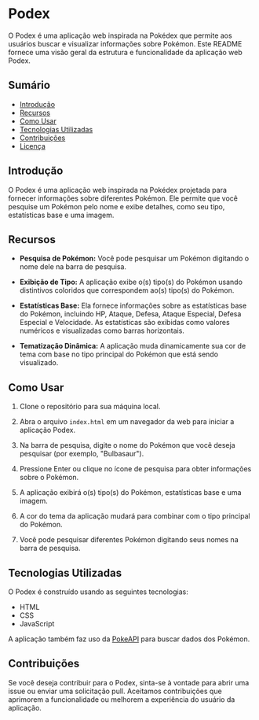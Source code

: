 # Podex

O Podex é uma aplicação web inspirada na Pokédex que permite aos usuários buscar e visualizar informações sobre Pokémon. Este README fornece uma visão geral da estrutura e funcionalidade da aplicação web Podex.

## Sumário

- [Introdução](#introdução)
- [Recursos](#recursos)
- [Como Usar](#como-usar)
- [Tecnologias Utilizadas](#tecnologias-utilizadas)
- [Contribuições](#contribuições)
- [Licença](#licença)

## Introdução

O Podex é uma aplicação web inspirada na Pokédex projetada para fornecer informações sobre diferentes Pokémon. Ele permite que você pesquise um Pokémon pelo nome e exibe detalhes, como seu tipo, estatísticas base e uma imagem.

## Recursos

- **Pesquisa de Pokémon:** Você pode pesquisar um Pokémon digitando o nome dele na barra de pesquisa.

- **Exibição de Tipo:** A aplicação exibe o(s) tipo(s) do Pokémon usando distintivos coloridos que correspondem ao(s) tipo(s) do Pokémon.

- **Estatísticas Base:** Ela fornece informações sobre as estatísticas base do Pokémon, incluindo HP, Ataque, Defesa, Ataque Especial, Defesa Especial e Velocidade. As estatísticas são exibidas como valores numéricos e visualizadas como barras horizontais.

- **Tematização Dinâmica:** A aplicação muda dinamicamente sua cor de tema com base no tipo principal do Pokémon que está sendo visualizado.

## Como Usar

1. Clone o repositório para sua máquina local.

2. Abra o arquivo `index.html` em um navegador da web para iniciar a aplicação Podex.

3. Na barra de pesquisa, digite o nome do Pokémon que você deseja pesquisar (por exemplo, "Bulbasaur").

4. Pressione Enter ou clique no ícone de pesquisa para obter informações sobre o Pokémon.

5. A aplicação exibirá o(s) tipo(s) do Pokémon, estatísticas base e uma imagem.

6. A cor do tema da aplicação mudará para combinar com o tipo principal do Pokémon.

7. Você pode pesquisar diferentes Pokémon digitando seus nomes na barra de pesquisa.

## Tecnologias Utilizadas

O Podex é construído usando as seguintes tecnologias:

- HTML
- CSS
- JavaScript

A aplicação também faz uso da [PokeAPI](https://pokeapi.co/) para buscar dados dos Pokémon.

## Contribuições

Se você deseja contribuir para o Podex, sinta-se à vontade para abrir uma issue ou enviar uma solicitação pull. Aceitamos contribuições que aprimorem a funcionalidade ou melhorem a experiência do usuário da aplicação.


